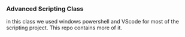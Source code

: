 ### Advanced Scripting Class
in this class we used windows powershell and VScode for most of the scripting project.
This repo contains more of it.
